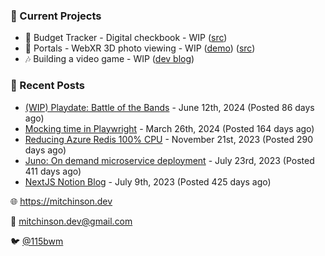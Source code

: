 ### 📌 Current Projects
- 💸 Budget Tracker - Digital checkbook - WIP ([src](https://github.com/bmitchinson/budget-entry))
- 📸 Portals - WebXR 3D photo viewing - WIP ([demo](https://portals.mitchinson.dev/)) ([src](https://github.com/bmitchinson/vr-jpg-viewer-webxr))
- 🎶 Building a video game - WIP ([dev blog](https://blog.mitchinson.dev/playdate-dev-one))

### 📝 Recent Posts

- [(WIP) Playdate: Battle of the Bands](https://blog.mitchinson.dev/playdate-dev-one) - June 12th, 2024 (Posted 86 days ago)
- [Mocking time in Playwright](https://blog.mitchinson.dev/playwright-mock-time) - March 26th, 2024 (Posted 164 days ago)
- [Reducing Azure Redis 100% CPU](https://blog.mitchinson.dev/redis-cpu) - November 21st, 2023 (Posted 290 days ago)
- [Juno: On demand microservice deployment](https://blog.mitchinson.dev/juno) - July 23rd, 2023 (Posted 411 days ago)
- [NextJS Notion Blog](https://blog.mitchinson.dev/blog-2023) - July 9th, 2023 (Posted 425 days ago)

🌐 https://mitchinson.dev

💌 mitchinson.dev@gmail.com

🐦 [@115bwm](https://twitter.com/115bwm)